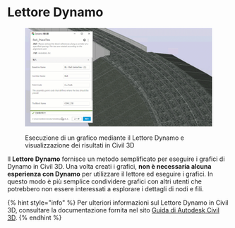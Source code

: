 # Lettore Dynamo

<figure><img src="../.gitbook/assets/Rail_PlaceTies_Player (1).gif" alt=""><figcaption><p>Esecuzione di un grafico mediante il Lettore Dynamo e visualizzazione dei risultati in Civil 3D</p></figcaption></figure>

Il **Lettore Dynamo** fornisce un metodo semplificato per eseguire i grafici di Dynamo in Civil 3D. Una volta creati i grafici, **non è necessaria alcuna esperienza con Dynamo** per utilizzare il lettore ed eseguire i grafici. In questo modo è più semplice condividere grafici con altri utenti che potrebbero non essere interessati a esplorare i dettagli di nodi e fili.

{% hint style="info" %} Per ulteriori informazioni sul Lettore Dynamo in Civil 3D, consultare la documentazione fornita nel sito [Guida di Autodesk Civil 3D](https://help.autodesk.com/view/CIV3D/2025/ENU/?guid=dynamo\_player). {% endhint %}

